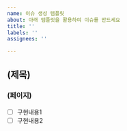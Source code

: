 ```yaml
---
name: 이슈 생성 템플릿
about: 아래 템플릿을 활용하여 이슈를 만드세요
title: ''
labels: ''
assignees: ''

---
```


## (제목)
### (페이지)
- [ ] 구현내용1
- [ ] 구현내용2
